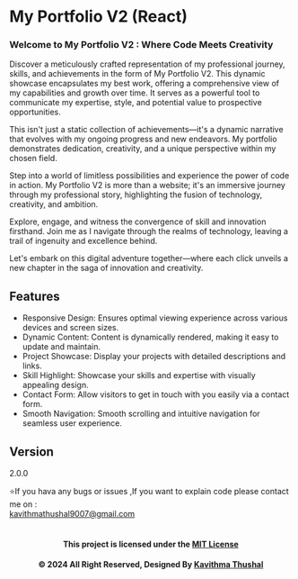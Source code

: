 # My Portfolio V2 (React)

### Welcome to My Portfolio V2 : Where Code Meets Creativity

Discover a meticulously crafted representation of my professional journey, skills, and achievements in the form of My Portfolio V2. This dynamic showcase encapsulates my best work, offering a comprehensive view of my capabilities and growth over time. It serves as a powerful tool to communicate my expertise, style, and potential value to prospective opportunities.

This isn't just a static collection of achievements—it's a dynamic narrative that evolves with my ongoing progress and new endeavors. My portfolio demonstrates dedication, creativity, and a unique perspective within my chosen field.

Step into a world of limitless possibilities and experience the power of code in action. My Portfolio V2 is more than a website; it's an immersive journey through my professional story, highlighting the fusion of technology, creativity, and ambition.

Explore, engage, and witness the convergence of skill and innovation firsthand. Join me as I navigate through the realms of technology, leaving a trail of ingenuity and excellence behind.

Let's embark on this digital adventure together—where each click unveils a new chapter in the saga of innovation and creativity.

## Features
* Responsive Design: Ensures optimal viewing experience across various devices and screen sizes.
* Dynamic Content: Content is dynamically rendered, making it easy to update and maintain.
* Project Showcase: Display your projects with detailed descriptions and links.
* Skill Highlight: Showcase your skills and expertise with visually appealing design.
* Contact Form: Allow visitors to get in touch with you easily via a contact form.
* Smooth Navigation: Smooth scrolling and intuitive navigation for seamless user experience.

## Version

2.0.0

⭐️If you hava any bugs or issues ,If you want to explain code please contact me on :<br/>
[kavithmathushal9007@gmail.com](https://www.kavithmathushal9007@gmail.com)<br/><br/>

<div align="center">

#### This project is licensed under the [MIT License](LICENSE)

#### © 2024 All Right Reserved, Designed By [Kavithma Thushal](https://github.com/Kavithma-Thushal)

</div>
